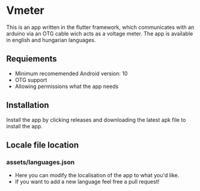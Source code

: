 # Vmeter
This is an app written in the flutter framework, which communicates with an arduino via an OTG cable wich acts as a voltage meter. The app is available in english and hungarian languages.
## Requiements
- Minimum recomemended Android version: 10
- OTG support
- Allowing permissions what the app needs
## Installation
Install the app by clicking releases and downloading the latest apk file to install the app.
## Locale file location
### assets/languages.json 
 - Here you can modify the localisation of the app to what you'd like. 
 - If you want to add a new language feel free a pull request!
